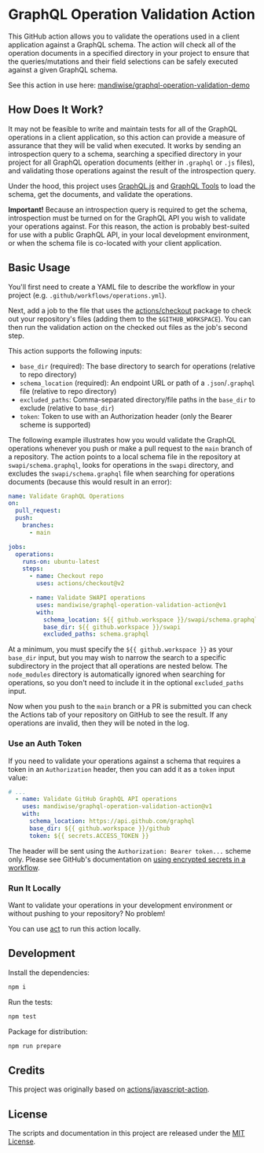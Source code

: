 # GraphQL Operation Validation Action

This GitHub action allows you to validate the operations used in a client application against a GraphQL schema. The action will check all of the operation documents in a specified directory in your project to ensure that the queries/mutations and their field selections can be safely executed against a given GraphQL schema.

See this action in use here: [mandiwise/graphql-operation-validation-demo](https://github.com/mandiwise/graphql-operation-validation-demo)

## How Does It Work?

It may not be feasible to write and maintain tests for all of the GraphQL operations in a client application, so this action can provide a measure of assurance that they will be valid when executed. It works by sending an introspection query to a schema, searching a specified directory in your project for all GraphQL operation documents (either in `.graphql` or `.js` files), and validating those operations against the result of the introspection query.

Under the hood, this project uses [GraphQL.js](https://github.com/graphql/graphql-js) and [GraphQL Tools](https://github.com/ardatan/graphql-tools) to load the schema, get the documents, and validate the operations.

**Important!** Because an introspection query is required to get the schema, introspection must be turned on for the GraphQL API you wish to validate your operations against. For this reason, the action is probably best-suited for use with a public GraphQL API, in your local development environment, or when the schema file is co-located with your client application.

## Basic Usage

You'll first need to create a YAML file to describe the workflow in your project (e.g. `.github/workflows/operations.yml`).

Next, add a job to the file that uses the [actions/checkout](https://github.com/actions/checkout) package to check out your repository's files (adding them to the `$GITHUB_WORKSPACE`). You can then run the validation action on the checked out files as the job's second step.

This action supports the following inputs:

- `base_dir` (required): The base directory to search for operations (relative to repo directory)
- `schema_location` (required): An endpoint URL or path of a `.json`/`.graphql` file (relative to repo directory)
- `excluded_paths`: Comma-separated directory/file paths in the `base_dir` to exclude (relative to `base_dir`)
- `token`: Token to use with an Authorization header (only the Bearer scheme is supported)

The following example illustrates how you would validate the GraphQL operations whenever you push or make a pull request to the `main` branch of a repository. The action points to a local schema file in the repository at `swapi/schema.graphql`, looks for operations in the `swapi` directory, and excludes the `swapi/schema.graphql` file when searching for operations documents (because this would result in an error):

```yaml
name: Validate GraphQL Operations
on:
  pull_request:
  push:
    branches:
      - main

jobs:
  operations:
    runs-on: ubuntu-latest
    steps:
      - name: Checkout repo
        uses: actions/checkout@v2

      - name: Validate SWAPI operations
        uses: mandiwise/graphql-operation-validation-action@v1
        with:
          schema_location: ${{ github.workspace }}/swapi/schema.graphql
          base_dir: ${{ github.workspace }}/swapi
          excluded_paths: schema.graphql
```

At a minimum, you must specify the `${{ github.workspace }}` as your `base_dir` input, but you may wish to narrow the search to a specific subdirectory in the project that all operations are nested below. The `node_modules` directory is automatically ignored when searching for operations, so you don't need to include it in the optional `excluded_paths` input.

Now when you push to the `main` branch or a PR is submitted you can check the Actions tab of your repository on GitHub to see the result. If any operations are invalid, then they will be noted in the log.

### Use an Auth Token

If you need to validate your operations against a schema that requires a token in an `Authorization` header, then you can add it as a `token` input value:

```yaml
# ...
  - name: Validate GitHub GraphQL API operations
    uses: mandiwise/graphql-operation-validation-action@v1
    with:
      schema_location: https://api.github.com/graphql
      base_dir: ${{ github.workspace }}/github
      token: ${{ secrets.ACCESS_TOKEN }}
```

The header will be sent using the `Authorization: Bearer token...` scheme only. Please see GitHub's documentation on [using encrypted secrets in a workflow](https://docs.github.com/en/actions/configuring-and-managing-workflows/creating-and-storing-encrypted-secrets#using-encrypted-secrets-in-a-workflow).

### Run It Locally

Want to validate your operations in your development environment or without pushing to your repository? No problem!

You can use [act](https://github.com/nektos/act) to run this action locally.

## Development

Install the dependencies:

```bash
npm i
```

Run the tests:

```bash
npm test
```

Package for distribution:

```bash
npm run prepare
```

## Credits

This project was originally based on [actions/javascript-action](https://github.com/actions/javascript-action).

## License

The scripts and documentation in this project are released under the [MIT License](https://github.com/mandiwise/graphql-operation-validation-action/blob/main/LICENSE).
